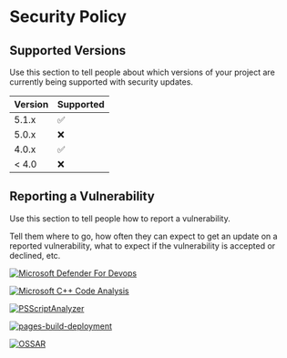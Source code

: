 # Security Policy

## Supported Versions

Use this section to tell people about which versions of your project are
currently being supported with security updates.

| Version | Supported          |
| ------- | ------------------ |
| 5.1.x   | :white_check_mark: |
| 5.0.x   | :x:                |
| 4.0.x   | :white_check_mark: |
| < 4.0   | :x:                |

## Reporting a Vulnerability

Use this section to tell people how to report a vulnerability.

Tell them where to go, how often they can expect to get an update on a
reported vulnerability, what to expect if the vulnerability is accepted or
declined, etc.

[![Microsoft Defender For Devops](https://github.com/gilbertalgordo/addons-linter/actions/workflows/defender-for-devops.yml/badge.svg)](https://github.com/gilbertalgordo/addons-linter/actions/workflows/defender-for-devops.yml)

[![Microsoft C++ Code Analysis](https://github.com/gilbertalgordo/addons-linter/actions/workflows/msvc.yml/badge.svg)](https://github.com/gilbertalgordo/addons-linter/actions/workflows/msvc.yml)

[![PSScriptAnalyzer](https://github.com/gilbertalgordo/addons-linter/actions/workflows/powershell.yml/badge.svg)](https://github.com/gilbertalgordo/addons-linter/actions/workflows/powershell.yml)

[![pages-build-deployment](https://github.com/gilbertalgordo/addons-linter/actions/workflows/pages/pages-build-deployment/badge.svg)](https://github.com/gilbertalgordo/addons-linter/actions/workflows/pages/pages-build-deployment)

[![OSSAR](https://github.com/gilbertalgordo/addons-linter/actions/workflows/ossar.yml/badge.svg)](https://github.com/gilbertalgordo/addons-linter/actions/workflows/ossar.yml)
